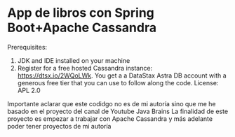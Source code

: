 # App de libros con Spring Boot+Apache Cassandra

Prerequisites:
1. JDK and IDE installed on your machine
2. Register for a free hosted Cassandra instance: https://dtsx.io/2WQoLWk. You get a a DataStax Astra DB account with a generous free tier that you can use to follow along the code.
License: APL 2.0



Importante aclarar que este codidgo no es de mi autoría sino que me he basado en el proyecto del canal de Youtube Java Brains
La finalidad de este proyecto es empezar a trabajar con Apache Cassandra y más adelante poder tener proyectos de mi autoría
